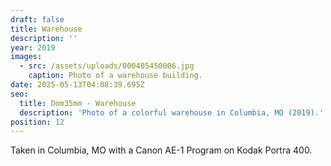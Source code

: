 ```yaml
---
draft: false
title: Warehouse
description: ''
year: 2019
images:
  - src: /assets/uploads/000405450006.jpg
    caption: Photo of a warehouse building.
date: 2025-05-13T04:08:39.695Z
seo:
  title: Dom35mm - Warehouse
  description: 'Photo of a colorful warehouse in Columbia, MO (2019).'
position: 12
---
```


Taken in Columbia, MO with a Canon AE-1 Program on Kodak Portra 400.
